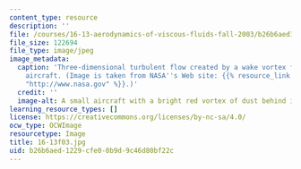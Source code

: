 ```yaml
---
content_type: resource
description: ''
file: /courses/16-13-aerodynamics-of-viscous-fluids-fall-2003/b26b6aed1229cfe00b9d9c46d80bf22c_16-13f03.jpg
file_size: 122694
file_type: image/jpeg
image_metadata:
  caption: 'Three-dimensional turbulent flow created by a wake vortex from a cropdusting
    aircraft. (Image is taken from NASA''s Web site: {{% resource_link "f3557e10-0b64-4d4c-bd46-f72b3733aadc"
    "http://www.nasa.gov" %}}.)'
  credit: ''
  image-alt: A small aircraft with a bright red vortex of dust behind it.
learning_resource_types: []
license: https://creativecommons.org/licenses/by-nc-sa/4.0/
ocw_type: OCWImage
resourcetype: Image
title: 16-13f03.jpg
uid: b26b6aed-1229-cfe0-0b9d-9c46d80bf22c
---
```


